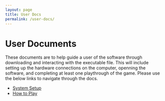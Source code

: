 ```yaml
---
layout: page
title: User Docs
permalink: /user-docs/
---
```


# User Documents

These documents are to help guide a user of the software through downloading and interacting with the executable file. This will include setting up the hardware connections on the computer, openning the software, and completing at least one playthrough of the game. Please use the below links to navigate through the docs.

- [System Setup](setup.md)
- [How to Play](how-to-play.md)